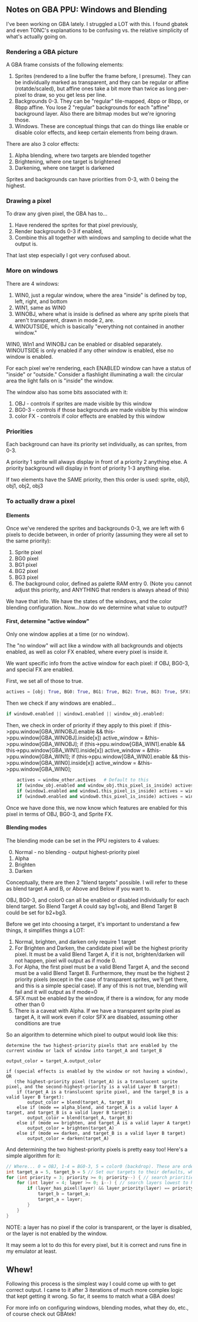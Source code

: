 ## Notes on GBA PPU: Windows and Blending

I've been working on GBA lately. I struggled a LOT with this. I found gbatek and even TONC's explanations to be confusing vs. the relative simplicity of what's actually going on.

### Rendering a GBA picture
A GBA frame consists of the following elements: 

1) Sprites (rendered to a line buffer the frame before, I presume). They can be individually marked as transparent, and they can be regular or affine (rotatde/scaled), but affine ones take a bit more than twice as long per-pixel to draw, so you get less per line.
2) Backgrounds 0-3. They can be "regular" tile-mapped, 4bpp or 8bpp, or 8bpp affine. You lose 2 "regular" backgrounds for each "affine" background layer. Also there are bitmap modes but we're ignoring those.
3) Windows. These are conceptual things that can do things like enable or disable color effects, and keep certain elements from being drawn.

There are also 3 color effects:
1) Alpha blending, where two targets are blended together
2) Brightening, where one target is brightened
3) Darkening, where one target is darkened

Sprites and backgrounds can have priorities from 0-3, with 0 being the highest.

### Drawing a pixel
To draw any given pixel, the GBA has to...
1) Have rendered the sprites for that pixel previously,
2) Render backgrounds 0-3 if enabled,
3) Combine this all together with windows and sampling to decide what the output is.

That last step especially I got very confused about.

### More on windows
There are 4 windows:
1) WIN0, just a regular window, where the area "inside" is defined by top, left, right, and bottom
2) WIN1, same as WIN0
3) WINOBJ, where what is inside is defined as where any sprite pixels that aren't transparent, drawn in mode 2, are.
4) WINOUTSIDE, which is basically "everything not contained in another window."

WIN0, WIn1 and WINOBJ can be enabled or disabled separately. WINOUTSIDE is only enabled if any other window is enabled, else no window is enabled.

For each pixel we're rendering, each ENABLED window can have a status of "inside" or "outside." Consider a flashlight illuminating a wall: the circular area the light falls on is "inside" the window.

The window also has some bits associated with it:

1) OBJ - controls if sprites are made visible by this window
2) BG0-3 - controls if those backgrounds are made visible by this window
3) color FX - controls if color effects are enabled by this window

### Priorities
Each background can have its priority set individually, as can sprites, from 0-3.

A priority 1 sprite will always display in front of a priority 2 anything else. A priority background will display in front of priority 1-3 anything else.

If two elements have the SAME priority, then this order is used: sprite, obj0, obj1, obj2, obj3

### To actually draw a pixel
#### Elements
Once we've rendered the sprites and backgrounds 0-3, we are left with 6 pixels to decide between, in order of priority (assuming they were all set to the same priority):

1) Sprite pixel
2) BG0 pixel
3) BG1 pixel
4) BG2 pixel
5) BG3 pixel
6) The background color, defined as palette RAM entry 0. (Note you cannot adjust this priority, and ANYTHING that renders is always ahead of this)

We have that info. We have the states of the windows, and the color blending configuration. Now...how do we determine what value to output!?

#### First, determine "active window"
Only one window applies at a time (or no window).

The "no window" will act like a window with all backgrounds and objects enabled, as well as color FX enabled, where every pixel is inside it.

We want specific info from the active window for each pixel: if OBJ, BG0-3, and special FX are enabled.

First, we set all of those to true.

```python
actives = [obj: True, BG0: True, BG1: True, BG2: True, BG3: True, SFX: True]
```

Then we check if any windows are enabled...

```python
if window0.enabled || window1.enabled || window_obj.enabled:
```

Then, we check in order of priority if they apply to this pixel:
if (this->ppu.window[GBA_WINOBJ].enable && this->ppu.window[GBA_WINOBJ].inside[x]) active_window = &this->ppu.window[GBA_WINOBJ];
if (this->ppu.window[GBA_WIN1].enable && this->ppu.window[GBA_WIN1].inside[x]) active_window = &this->ppu.window[GBA_WIN1];
if (this->ppu.window[GBA_WIN0].enable && this->ppu.window[GBA_WIN0].inside[x]) active_window = &this->ppu.window[GBA_WIN0];

```python
    actives = window_other.actives   # Default to this
    if (window_obj.enabled and window_obj.this_pixel_is_inside) actives = window_obj.actives
    if (window1.enabled and window1.this_pixel_is_inside) actives = window1.actives
    if (window0.enabled and window0.this_pixel_is_inside) actives = window0.actives
```

Once we have done this, we now know which features are enabled for this pixel in terms of OBJ, BG0-3, and Sprite FX.

#### Blending modes
The blending mode can be set in the PPU registers to 4 values:

0) Normal - no blending - output highest-priority pixel
1) Alpha
2) Brighten
3) Darken

Conceptually, there are then 2 "blend targets" possible. I will refer to these as blend target A and B, or Above and Below if you want to.

OBJ, BG0-3, and color0 can all be enabled or disabled individually for each blend target. So Blend Target A could say bg1+obj, and Blend Target B could be set for b2+bg3.

Before we get into choosing a target, it's important to understand a few things, it simplifies things a LOT:

1) Normal, brighten, and darken only require 1 target
2) For Brighten and Darken, the candidate pixel will be the highest priority pixel. It must be a valid Blend Target A, if it is not, brighten/darken will not happen, pixel will output as if mode 0.
3) For Alpha, the first pixel must be a valid Blend Target A, and the second must be a valid Blend Target B. Furthermore, they must be the highest 2 priority pixels (except in the case of transparent sprites, we'll get there, and this is a simple special case). If any of this is not true, blending will fail and it will output as if mode=0
4) SFX must be enabled by the window, if there is a window, for any mode other than 0
5) There is a caveat with Alpha. If we have a transparent sprite pixel as target A, it will work even if color SFX are disabled, assuming other conditions are true  

So an algorithm to determine which pixel to output would look like this:

```
determine the two highest-priority pixels that are enabled by the current window or lack of window into target_A and target_B

output_color = target_A.output_color

if (special effects is enabled by the window or not having a window), OR
   (the highest-priority pixel (target_A) is a translucent sprite pixel, and the second-highest-priority is a valid Layer B target):
    if (target_A is a translucent sprite pixel, and the target_B is a valid layer B target):
        output_color = blend(target_A, target_B)
    else if (mode == alpha_blend, and target_A is a valid layer A target, and target_B is a valid layer B target):
        output_color = blend(target_A, target_B)
    else if (mode == brighten, and target_A is a valid layer A target)
        output_color = brighten(target_A)
    else if (mode == darken, and target_B is a valid layer B target)
        output_color = darken(target_A)  
```

And determining the two highest-priority pixels is pretty easy too! Here's a simple algorithm for it:
```c
// Where... 0 = OBJ, 1-4 = BG0-3, 5 = color0 (backdrop). These are ordered by priority first
int target_a = 5, target_b = 5 // Set our targets to their defaults, which is color0 (backdrop) 
for (int priority = 3; priority >= 0; priority--) { // search priorities lowest to highest (0=highest) 3, 2, 1, 0
    for (int layer = 4; layer >= 0; i--) { // search layers lowest to highest (0=highest) 4, 3, 2, 1, 0
        if (layer_has_pixel(layer) && layer_priority(layer) == priority)) {
            target_b = target_a;
            target_a = layer;
        }
    }
}

```

NOTE: a layer has no pixel if the color is transparent, or the layer is disabled, or the layer is not enabled by the window.

It may seem a lot to do this for every pixel, but it is correct and runs fine in my emulator at least.

## Whew!

Following this process is the simplest way I could come up with to get correct output. I came to it after 3 iterations of much more complex logic that kept getting it wrong. So far, it seems to match what a GBA does!

For more info on configuring windows, blending modes, what they do, etc., of course check out GBAtek!
